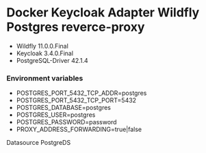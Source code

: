 # Docker Keycloak Adapter Wildfly Postgres reverce-proxy
- Wildfly 11.0.0.Final
- Keycloak 3.4.0.Final
- PostgreSQL-Driver 42.1.4

### Environment variables 

- POSTGRES_PORT_5432_TCP_ADDR=postgres
- POSTGRES_PORT_5432_TCP_PORT=5432
- POSTGRES_DATABASE=postgres
- POSTGRES_USER=postgres
- POSTGRES_PASSWORD=password
- PROXY_ADDRESS_FORWARDING=true|false


Datasource PostgreDS
